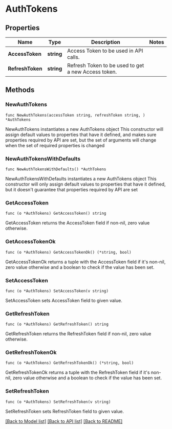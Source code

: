 # AuthTokens

## Properties

Name | Type | Description | Notes
------------ | ------------- | ------------- | -------------
**AccessToken** | **string** | Access Token to be used in API calls. | 
**RefreshToken** | **string** | Refresh Token to be used to get a new Access token. | 

## Methods

### NewAuthTokens

`func NewAuthTokens(accessToken string, refreshToken string, ) *AuthTokens`

NewAuthTokens instantiates a new AuthTokens object
This constructor will assign default values to properties that have it defined,
and makes sure properties required by API are set, but the set of arguments
will change when the set of required properties is changed

### NewAuthTokensWithDefaults

`func NewAuthTokensWithDefaults() *AuthTokens`

NewAuthTokensWithDefaults instantiates a new AuthTokens object
This constructor will only assign default values to properties that have it defined,
but it doesn't guarantee that properties required by API are set

### GetAccessToken

`func (o *AuthTokens) GetAccessToken() string`

GetAccessToken returns the AccessToken field if non-nil, zero value otherwise.

### GetAccessTokenOk

`func (o *AuthTokens) GetAccessTokenOk() (*string, bool)`

GetAccessTokenOk returns a tuple with the AccessToken field if it's non-nil, zero value otherwise
and a boolean to check if the value has been set.

### SetAccessToken

`func (o *AuthTokens) SetAccessToken(v string)`

SetAccessToken sets AccessToken field to given value.


### GetRefreshToken

`func (o *AuthTokens) GetRefreshToken() string`

GetRefreshToken returns the RefreshToken field if non-nil, zero value otherwise.

### GetRefreshTokenOk

`func (o *AuthTokens) GetRefreshTokenOk() (*string, bool)`

GetRefreshTokenOk returns a tuple with the RefreshToken field if it's non-nil, zero value otherwise
and a boolean to check if the value has been set.

### SetRefreshToken

`func (o *AuthTokens) SetRefreshToken(v string)`

SetRefreshToken sets RefreshToken field to given value.



[[Back to Model list]](../README.md#documentation-for-models) [[Back to API list]](../README.md#documentation-for-api-endpoints) [[Back to README]](../README.md)


